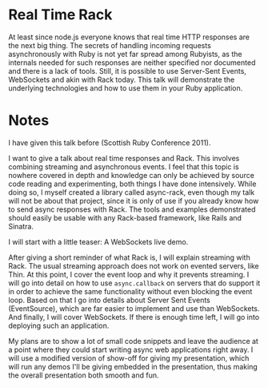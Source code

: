 # Real Time Rack

At least since node.js everyone knows that real time HTTP responses are the
next big thing. The secrets of handling incoming requests asynchronously with
Ruby is not yet far spread among Rubyists, as the internals needed for such
responses are neither specified nor documented and there is a lack of tools.
Still, it is possible to use Server-Sent Events, WebSockets and akin with Rack
today. This talk will demonstrate the underlying technologies and how to use
them in your Ruby application.

# Notes

I have given this talk before (Scottish Ruby Conference 2011).

I want to give a talk about real time responses and Rack. This involves
combining streaming and asynchronous events. I feel that this topic is nowhere
covered in depth and knowledge can only be achieved by source code reading and
experimenting, both things I have done intensively. While doing so, I myself
created a library called async-rack, even though my talk will not be about
that project, since it is only of use if you already know how to send async
responses with Rack. The tools and examples demonstrated should easily be
usable with any Rack-based framework, like Rails and Sinatra.

I will start with a little teaser: A WebSockets live demo.

After giving a short reminder of what Rack is, I will explain streaming with
Rack. The usual streaming approach does not work on evented servers, like
Thin. At this point, I cover the event loop and why it prevents streaming. I
will go into detail on how to use `async.callback` on servers that do support
it in order to achieve the same functionality without even blocking the event
loop. Based on that I go into details about Server Sent Events (EventSource),
which are far easier to implement and use than WebSockets. And finally, I will
cover WebSockets. If there is enough time left, I will go into deploying such
an application.

My plans are to show a lot of small code snippets and leave the audience at a
point where they could start writing async web applications right away. I will
use a modified version of show-off for giving my presentation, which will run
any demos I'll be giving embedded in the presentation, thus making the overall
presentation both smooth and fun.
